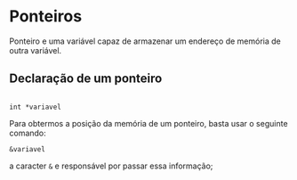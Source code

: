 # Ponteiros

Ponteiro e uma variável capaz de armazenar um endereço de memória de outra variável.

## Declaração de um ponteiro

```

int *variavel

```

Para obtermos a posição da memória de um ponteiro, basta usar o seguinte comando:

```
&variavel
```

a caracter `&` e responsável por passar essa informação;
